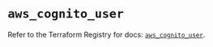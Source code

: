 # `aws_cognito_user`

Refer to the Terraform Registry for docs: [`aws_cognito_user`](https://registry.terraform.io/providers/hashicorp/aws/5.37.0/docs/resources/cognito_user).
